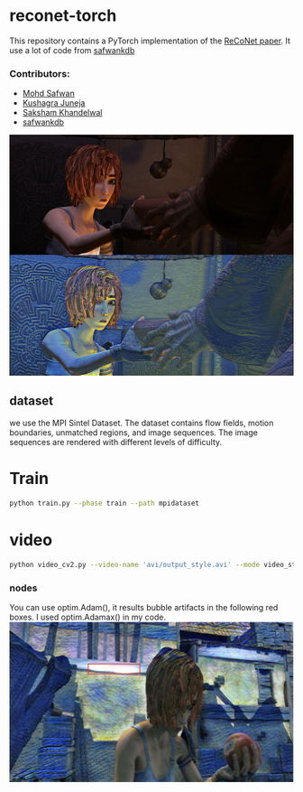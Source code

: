 # reconet-torch
This repository contains a PyTorch implementation of the [ReCoNet paper](https://arxiv.org/pdf/1807.01197.pdf). It use a lot of code from [safwankdb](https://github.com/safwankdb/ReCoNet-PyTorch)

### Contributors:
- [Mohd Safwan](https://github.com/safwankdb)
- [Kushagra Juneja](https://github.com/kushagra1729)
- [Saksham Khandelwal](https://github.com/skq024)
- [safwankdb](https://github.com/safwankdb)

[![Watch the video](videos/shanmen1.png)](videos/output_shaman_1_concat01_10.avi)


## dataset
we use the MPI Sintel Dataset. The dataset contains flow fields, motion boundaries, unmatched regions, and image sequences. The image sequences are rendered with different levels of difficulty.

# Train

```bash
python train.py --phase train --path mpidataset
```

# video

```bash
python video_cv2.py --video-name 'avi/output_style.avi' --mode video_style --save-directory trained_models --model-name model.pth
```



### nodes

You can use optim.Adam(), it results bubble artifacts in the following red boxes. I used optim.Adamax() in my code.
![Bubble artifacts](videos/bubble1.png)





